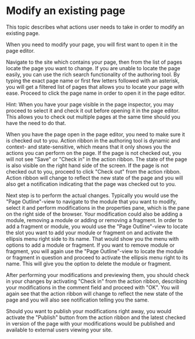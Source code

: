 # Modify an existing page

This topic describes what actions user needs to take in order to modify an existing page.

When you need to modify your page, you will first want to open it in the page editor.

Navigate to the site which contains your page, then from the list of pages locate the page you want to change. If you are unable to locate the page easily, you can use the rich search functionality of the authoring tool. By typing the exact page name or first few letters followed with an asterisk, you will get a filtered list of pages that allows you to locate your page with ease. Proceed to click the page name in order to open it in the page editor.

Hint: When you have your page visible in the page inspector, you may proceed to select it and check it out before opening it in the page editor. This allows you to check out multiple pages at the same time should you have the need to do that.

When you have the page open in the page editor, you need to make sure it is checked out to you. Action ribbon in the authoring tool is dynamic and context- and state-sensitive, which means that it only shows you the actions you can perform on the page. If the page is not checked out, you will not see "Save" or "Check in" in the action ribbon. The state of the page is also visible on the right hand side of the screen. If the page is not checked out to you, proceed to click "Check out" from the action ribbon. Action ribbon will change to reflect the new state of the page and you will also get a notification indicating that the page was checked out to you.

Next step is to perform the actual changes. Typically you would use the "Page Outline"-view to navigate to the module that you want to modify, select it and perform modifications in the properties pane, which is the pane on the right side of the browser. Your modification could also be adding a module, removing a module or adding or removing a fragment. In order to add a fragment or module, you would use the "Page Outline"-view to locate the slot you want to add your module or fragment on and activate the ellipsis menu right side to its name. That would show you the menu with options to add a module or fragment. If you want to remove module or fragment, you will again use the "Page Outline"-view to locate the module or fragment in question and proceed to activate the ellipsis menu right to its name. This will give you the option to delete the module or fragment.

After performing your modifications and previewing them, you should check in your changes by activating "Check in" from the action ribbon, describing your modifications in the comment field and proceed with "OK". You will again see that the action ribbon will change to reflect the new state of the page and you will also see notification telling you the same.

Should you want to publish your modifications right away, you would activate the "Publish" button from the action ribbon and the latest checked in version of the page with your modifications would be published and available to external users viewing your site. 
